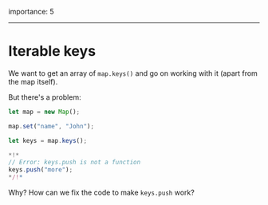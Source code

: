 importance: 5

---

# Iterable keys

We want to get an array of `map.keys()` and go on working with it (apart from the map itself).

But there's a problem:

```js run
let map = new Map();

map.set("name", "John");

let keys = map.keys();

*!*
// Error: keys.push is not a function
keys.push("more");
*/!*
```

Why? How can we fix the code to make `keys.push` work?
